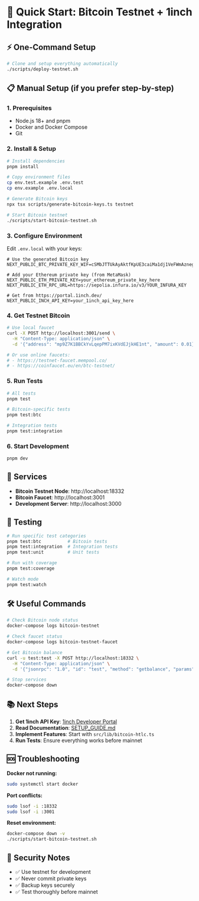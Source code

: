 # 🚀 Quick Start: Bitcoin Testnet + 1inch Integration

## ⚡ One-Command Setup

```bash
# Clone and setup everything automatically
./scripts/deploy-testnet.sh
```

## 📋 Manual Setup (if you prefer step-by-step)

### 1. Prerequisites

- Node.js 18+ and pnpm
- Docker and Docker Compose
- Git

### 2. Install & Setup

```bash
# Install dependencies
pnpm install

# Copy environment files
cp env.test.example .env.test
cp env.example .env.local

# Generate Bitcoin keys
npx tsx scripts/generate-bitcoin-keys.ts testnet

# Start Bitcoin testnet
./scripts/start-bitcoin-testnet.sh
```

### 3. Configure Environment

Edit `.env.local` with your keys:

```env
# Use the generated Bitcoin key
NEXT_PUBLIC_BTC_PRIVATE_KEY_WIF=cSMbJTTUkAyAktfKpUE3caiMa1dj1VeFWmAznegyDaevacjaJcQp

# Add your Ethereum private key (from MetaMask)
NEXT_PUBLIC_ETH_PRIVATE_KEY=your_ethereum_private_key_here
NEXT_PUBLIC_ETH_RPC_URL=https://sepolia.infura.io/v3/YOUR_INFURA_KEY

# Get from https://portal.1inch.dev/
NEXT_PUBLIC_INCH_API_KEY=your_1inch_api_key_here
```

### 4. Get Testnet Bitcoin

```bash
# Use local faucet
curl -X POST http://localhost:3001/send \
  -H "Content-Type: application/json" \
  -d '{"address": "mp9Z7K1BBCkYvLqepPM7ixKVdEJjkHE1nt", "amount": 0.01}'

# Or use online faucets:
# - https://testnet-faucet.mempool.co/
# - https://coinfaucet.eu/en/btc-testnet/
```

### 5. Run Tests

```bash
# All tests
pnpm test

# Bitcoin-specific tests
pnpm test:btc

# Integration tests
pnpm test:integration
```

### 6. Start Development

```bash
pnpm dev
```

## 🔗 Services

- **Bitcoin Testnet Node**: http://localhost:18332
- **Bitcoin Faucet**: http://localhost:3001
- **Development Server**: http://localhost:3000

## 🧪 Testing

```bash
# Run specific test categories
pnpm test:btc          # Bitcoin tests
pnpm test:integration  # Integration tests
pnpm test:unit         # Unit tests

# Run with coverage
pnpm test:coverage

# Watch mode
pnpm test:watch
```

## 🛠️ Useful Commands

```bash
# Check Bitcoin node status
docker-compose logs bitcoin-testnet

# Check faucet status
docker-compose logs bitcoin-testnet-faucet

# Get Bitcoin balance
curl -u test:test -X POST http://localhost:18332 \
  -H "Content-Type: application/json" \
  -d '{"jsonrpc": "1.0", "id": "test", "method": "getbalance", "params": []}'

# Stop services
docker-compose down
```

## 📚 Next Steps

1. **Get 1inch API Key**: [1inch Developer Portal](https://portal.1inch.dev/)
2. **Read Documentation**: [SETUP_GUIDE.md](./SETUP_GUIDE.md)
3. **Implement Features**: Start with `src/lib/bitcoin-htlc.ts`
4. **Run Tests**: Ensure everything works before mainnet

## 🆘 Troubleshooting

**Docker not running:**

```bash
sudo systemctl start docker
```

**Port conflicts:**

```bash
sudo lsof -i :18332
sudo lsof -i :3001
```

**Reset environment:**

```bash
docker-compose down -v
./scripts/start-bitcoin-testnet.sh
```

## 🔐 Security Notes

- ✅ Use testnet for development
- ✅ Never commit private keys
- ✅ Backup keys securely
- ✅ Test thoroughly before mainnet
